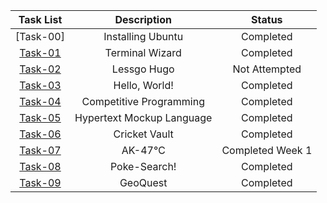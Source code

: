 | Task List | Description | Status |
| :-:       | :-:         | :-:    |
| [Task-00]   | Installing Ubuntu | Completed |
| [Task-01](https://github.com/RohanBabbar/Amfoss-3/tree/main/Task1/codes)   | Terminal Wizard	 | Completed |
| [Task-02](https://github.com/RohanBabbar/amfoss-tasks/tree/main/task-02)   | Lessgo Hugo | Not Attempted |
| [Task-03](https://github.com/RohanBabbar/Amfoss-3/tree/main/Task3)  | Hello, World! | Completed |
| [Task-04](https://github.com/RohanBabbar/amfoss-tasks/tree/main/task-04)   | Competitive Programming | Completed |
| [Task-05](https://github.com/RohanBabbar/amfoss-tasks/tree/main/task-05)   | Hypertext Mockup Language	| Completed |
| [Task-06](https://github.com/RohanBabbar/amfoss-tasks/tree/main/task-08)   | Cricket Vault | Completed |
| [Task-07](https://github.com/RohanBabbar/amfoss-tasks/tree/main/task-10)   | AK-47℃ | Completed  Week 1|
| [Task-08](https://github.com/RohanBabbar/amfoss-tasks/tree/main/task-11)   | Poke-Search! | Completed  |
| [Task-09](https://github.com/RohanBabbar/amfoss-tasks/tree/main/task-11)   | GeoQuest | Completed  |
